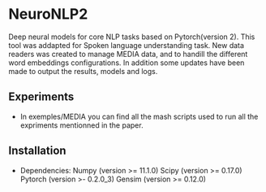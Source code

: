 # NeuroNLP2

Deep neural models for core NLP tasks based on Pytorch(version 2). This tool was addapted for Spoken language understanding task. 
New data readers was created to manage MEDIA data, and to handill the different word embeddings configurations. In addition some updates have been made to output the results, models and logs.


## Experiments 
- In exemples/MEDIA you can find all the mash scripts used to run all the expriments mentionned in the paper. 


## Installation
- Dependencies: Numpy (version >= 11.1.0) Scipy (version >= 0.17.0) Pytorch (version >- 0.2.0_3) Gensim (version >= 0.12.0)
